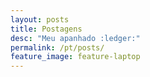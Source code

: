```yaml
---
layout: posts
title: Postagens
desc: "Meu apanhado :ledger:"
permalink: /pt/posts/
feature_image: feature-laptop
---
```

